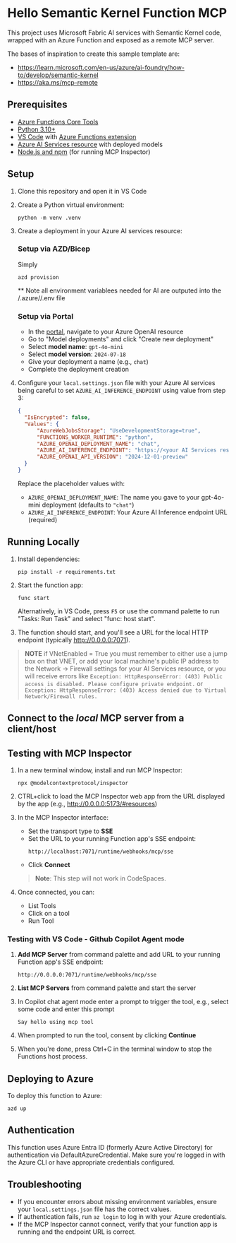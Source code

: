 # Hello Semantic Kernel Function MCP

This project uses Microsoft Fabric AI services with Semantic Kernel code, wrapped with an Azure Function and exposed as a remote MCP server.

The bases of inspiration to create this sample template are:
- https://learn.microsoft.com/en-us/azure/ai-foundry/how-to/develop/semantic-kernel
- https://aka.ms/mcp-remote

## Prerequisites

- [Azure Functions Core Tools](https://learn.microsoft.com/azure/azure-functions/functions-run-local)
- [Python 3.10+](https://www.python.org/downloads/)
- [VS Code](https://code.visualstudio.com/) with [Azure Functions extension](https://marketplace.visualstudio.com/items?itemName=ms-azuretools.vscode-azurefunctions)
- [Azure AI Services resource](https://portal.azure.com) with deployed models
- [Node.js and npm](https://nodejs.org/) (for running MCP Inspector)

## Setup

1. Clone this repository and open it in VS Code

2. Create a Python virtual environment:
   ```
   python -m venv .venv
   ```

3. Create a deployment in your Azure AI services resource:

   ### Setup via AZD/Bicep

   Simply
   ```shell
   azd provision
   ```
   ** Note all environment variablees needed for AI are outputed into the /.azure/<your env name>/.env file

   ### Setup via Portal
      - In the [portal](https://ai.azure.com), navigate to your Azure OpenAI resource
      - Go to "Model deployments" and click "Create new deployment"
      - Select **model name**: `gpt-4o-mini`
      - Select **model version**: `2024-07-18`
      - Give your deployment a name (e.g., `chat`)
      - Complete the deployment creation

4. Configure your `local.settings.json` file with your Azure AI services being careful to set `AZURE_AI_INFERENCE_ENDPOINT` using value from step 3:
   ```json
   {
     "IsEncrypted": false,
     "Values": {
         "AzureWebJobsStorage": "UseDevelopmentStorage=true",
         "FUNCTIONS_WORKER_RUNTIME": "python",
         "AZURE_OPENAI_DEPLOYMENT_NAME": "chat",
         "AZURE_AI_INFERENCE_ENDPOINT": "https://<your AI Services resource>.cognitiveservices.azure.com/",
         "AZURE_OPENAI_API_VERSION": "2024-12-01-preview"
     }
   }
   ```

   Replace the placeholder values with:
   - `AZURE_OPENAI_DEPLOYMENT_NAME`: The name you gave to your gpt-4o-mini deployment (defaults to `"chat"`)
   - `AZURE_AI_INFERENCE_ENDPOINT`: Your Azure AI Inference endpoint URL (required)

## Running Locally

1. Install dependencies:
   ```
   pip install -r requirements.txt
   ```

2. Start the function app:
   ```
   func start
   ```
   
   Alternatively, in VS Code, press `F5` or use the command palette to run "Tasks: Run Task" and select "func: host start".

3. The function should start, and you'll see a URL for the local HTTP endpoint (typically http://0.0.0.0:7071).

>**NOTE** if VNetEnabled = True you must remember to either use a jump box on that VNET, or add your local machine's public IP address to the Network -> Firewall settings for your AI Services resource, or you will receive errors like `Exception: HttpResponseError: (403) Public access is disabled. Please configure private endpoint.` or `Exception: HttpResponseError: (403) Access denied due to Virtual Network/Firewall rules.`


## Connect to the *local* MCP server from a client/host

## Testing with MCP Inspector

1. In a new terminal window, install and run MCP Inspector:
   ```
   npx @modelcontextprotocol/inspector
   ```

2. CTRL+click to load the MCP Inspector web app from the URL displayed by the app (e.g., http://0.0.0.0:5173/#resources)

3. In the MCP Inspector interface:
   - Set the transport type to **SSE**
   - Set the URL to your running Function app's SSE endpoint:
     ```
     http://localhost:7071/runtime/webhooks/mcp/sse
     ```
   - Click **Connect**

   > **Note**: This step will not work in CodeSpaces.

4. Once connected, you can:
   - List Tools
   - Click on a tool
   - Run Tool

### Testing with VS Code - Github Copilot Agent mode

1. **Add MCP Server** from command palette and add URL to your running Function app's SSE endpoint:

    ```shell
    http://0.0.0.0:7071/runtime/webhooks/mcp/sse
    ```

1. **List MCP Servers** from command palette and start the server
1. In Copilot chat agent mode enter a prompt to trigger the tool, e.g., select some code and enter this prompt

    ```plaintext
    Say hello using mcp tool
    ```

1. When prompted to run the tool, consent by clicking **Continue**

1. When you're done, press Ctrl+C in the terminal window to stop the Functions host process.

## Deploying to Azure

To deploy this function to Azure:

```shell
azd up
```

## Authentication

This function uses Azure Entra ID (formerly Azure Active Directory) for authentication via DefaultAzureCredential. Make sure you're logged in with the Azure CLI or have appropriate credentials configured.

## Troubleshooting

- If you encounter errors about missing environment variables, ensure your `local.settings.json` file has the correct values.
- If authentication fails, run `az login` to log in with your Azure credentials.
- If the MCP Inspector cannot connect, verify that your function app is running and the endpoint URL is correct.
